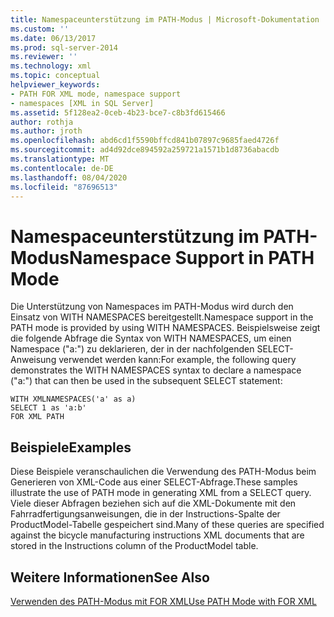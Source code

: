 ```yaml
---
title: Namespaceunterstützung im PATH-Modus | Microsoft-Dokumentation
ms.custom: ''
ms.date: 06/13/2017
ms.prod: sql-server-2014
ms.reviewer: ''
ms.technology: xml
ms.topic: conceptual
helpviewer_keywords:
- PATH FOR XML mode, namespace support
- namespaces [XML in SQL Server]
ms.assetid: 5f128ea2-0ceb-4b23-bce7-c8b3fd615466
author: rothja
ms.author: jroth
ms.openlocfilehash: abd6cd1f5590bffcd841b07897c9685faed4726f
ms.sourcegitcommit: ad4d92dce894592a259721a1571b1d8736abacdb
ms.translationtype: MT
ms.contentlocale: de-DE
ms.lasthandoff: 08/04/2020
ms.locfileid: "87696513"
---
```

# <a name="namespace-support-in-path-mode"></a><span data-ttu-id="c8598-102">Namespaceunterstützung im PATH-Modus</span><span class="sxs-lookup"><span data-stu-id="c8598-102">Namespace Support in PATH Mode</span></span>
  <span data-ttu-id="c8598-103">Die Unterstützung von Namespaces im PATH-Modus wird durch den Einsatz von WITH NAMESPACES bereitgestellt.</span><span class="sxs-lookup"><span data-stu-id="c8598-103">Namespace support in the PATH mode is provided by using WITH NAMESPACES.</span></span> <span data-ttu-id="c8598-104">Beispielsweise zeigt die folgende Abfrage die Syntax von WITH NAMESPACES, um einen Namespace ("a:") zu deklarieren, der in der nachfolgenden SELECT-Anweisung verwendet werden kann:</span><span class="sxs-lookup"><span data-stu-id="c8598-104">For example, the following query demonstrates the WITH NAMESPACES syntax to declare a namespace ("a:") that can then be used in the subsequent SELECT statement:</span></span>  
  
```  
WITH XMLNAMESPACES('a' as a)  
SELECT 1 as 'a:b'  
FOR XML PATH  
```  
  
## <a name="examples"></a><span data-ttu-id="c8598-105">Beispiele</span><span class="sxs-lookup"><span data-stu-id="c8598-105">Examples</span></span>  
 <span data-ttu-id="c8598-106">Diese Beispiele veranschaulichen die Verwendung des PATH-Modus beim Generieren von XML-Code aus einer SELECT-Abfrage.</span><span class="sxs-lookup"><span data-stu-id="c8598-106">These samples illustrate the use of PATH mode in generating XML from a SELECT query.</span></span> <span data-ttu-id="c8598-107">Viele dieser Abfragen beziehen sich auf die XML-Dokumente mit den Fahrradfertigungsanweisungen, die in der Instructions-Spalte der ProductModel-Tabelle gespeichert sind.</span><span class="sxs-lookup"><span data-stu-id="c8598-107">Many of these queries are specified against the bicycle manufacturing instructions XML documents that are stored in the Instructions column of the ProductModel table.</span></span>  
  
## <a name="see-also"></a><span data-ttu-id="c8598-108">Weitere Informationen</span><span class="sxs-lookup"><span data-stu-id="c8598-108">See Also</span></span>  
 [<span data-ttu-id="c8598-109">Verwenden des PATH-Modus mit FOR XML</span><span class="sxs-lookup"><span data-stu-id="c8598-109">Use PATH Mode with FOR XML</span></span>](use-path-mode-with-for-xml.md)  
  
  
